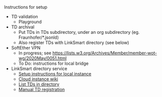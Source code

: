 Instructions for setup

* TD validation
   - Playground
* TD archival
   - Put TDs in TDs subdirectory, under an org subdirectory (eg. Fraunhofer/*.jsonld)
   - Also register TDs with LinkSmart directory (see below)
* SoftEther VPN
   - In progress; see https://lists.w3.org/Archives/Member/member-wot-wg/2020May/0051.html
   - To Do: instructions for local bridge
* LinkSmart directory service
   - [Setup instructions for local instance](https://github.com/linksmart/thing-directory)
   - [Cloud instance wiki](https://github.com/linksmart/thing-directory/wiki/Demo)
   - [List TDs in directory](https://demo.linksmart.eu/thing-directory/td)
   - [Manual TD registration](https://linksmart.eu/swagger-ui/dist/?url=https://raw.githubusercontent.com/linksmart/thing-directory/master/apidoc/openapi-spec.yml)
   
